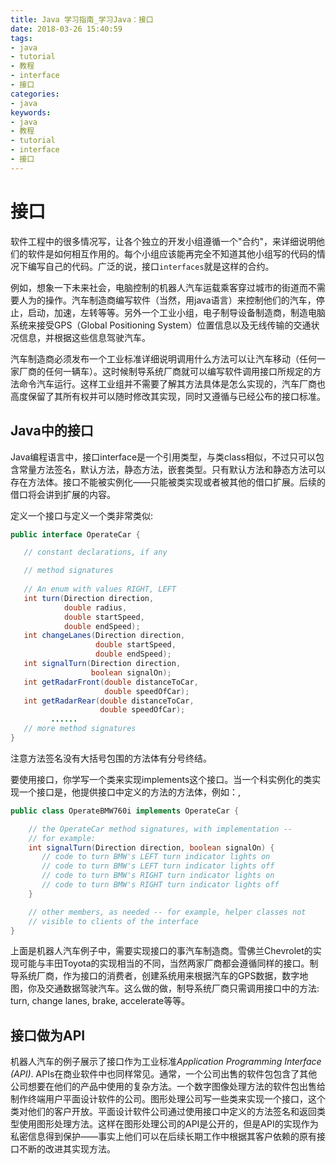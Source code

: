 ```yaml
---
title: Java 学习指南_学习Java：接口
date: 2018-03-26 15:40:59
tags: 
- java
- tutorial
- 教程
- interface
- 接口
categories:
- java
keywords:
- java
- 教程
- tutorial
- interface
- 接口
---
```




# 接口

软件工程中的很多情况写，让各个独立的开发小组遵循一个"合约"，来详细说明他们的软件是如何相互作用的。每个小组应该能再完全不知道其他小组写的代码的情况下编写自己的代码。广泛的说，接口`interfaces`就是这样的合约。

例如，想象一下未来社会，电脑控制的机器人汽车运载乘客穿过城市的街道而不需要人为的操作。汽车制造商编写软件（当然，用java语言）来控制他们的汽车，停止，启动，加速，左转等等。另外一个工业小组，电子制导设备制造商，制造电脑系统来接受GPS（Global Positioning System）位置信息以及无线传输的交通状况信息，并根据这些信息驾驶汽车。

汽车制造商必须发布一个工业标准详细说明调用什么方法可以让汽车移动（任何一家厂商的任何一辆车）。这时候制导系统厂商就可以编写软件调用接口所规定的方法命令汽车运行。这样工业组并不需要了解其方法具体是怎么实现的，汽车厂商也高度保留了其所有权并可以随时修改其实现，同时又遵循与已经公布的接口标准。

## Java中的接口

Java编程语言中，接口interface是一个引用类型，与类class相似，不过只可以包含常量方法签名，默认方法，静态方法，嵌套类型。只有默认方法和静态方法可以存在方法体。接口不能被实例化——只能被类实现或者被其他的借口扩展。后续的借口将会讲到扩展的内容。

定义一个接口与定义一个类非常类似:

```java
public interface OperateCar {

   // constant declarations, if any

   // method signatures
   
   // An enum with values RIGHT, LEFT
   int turn(Direction direction,
            double radius,
            double startSpeed,
            double endSpeed);
   int changeLanes(Direction direction,
                   double startSpeed,
                   double endSpeed);
   int signalTurn(Direction direction,
                  boolean signalOn);
   int getRadarFront(double distanceToCar,
                     double speedOfCar);
   int getRadarRear(double distanceToCar,
                    double speedOfCar);
         ......
   // more method signatures
}
```

注意方法签名没有大括号包围的方法体有分号终结。

要使用接口，你学写一个类来实现implements这个接口。当一个科实例化的类实现一个接口是，他提供接口中定义的方法的方法体，例如：,

```java
public class OperateBMW760i implements OperateCar {

    // the OperateCar method signatures, with implementation --
    // for example:
    int signalTurn(Direction direction, boolean signalOn) {
       // code to turn BMW's LEFT turn indicator lights on
       // code to turn BMW's LEFT turn indicator lights off
       // code to turn BMW's RIGHT turn indicator lights on
       // code to turn BMW's RIGHT turn indicator lights off
    }

    // other members, as needed -- for example, helper classes not 
    // visible to clients of the interface
}
```

上面是机器人汽车例子中，需要实现接口的事汽车制造商。雪佛兰Chevrolet的实现可能与丰田Toyota的实现相当的不同，当然两家厂商都会遵循同样的接口。制导系统厂商，作为接口的消费者，创建系统用来根据汽车的GPS数据，数字地图，你及交通数据驾驶汽车。这么做的做，制导系统厂商只需调用接口中的方法: turn, change lanes, brake, accelerate等等。

## 接口做为API

机器人汽车的例子展示了接口作为工业标准*Application Programming Interface (API)*. APIs在商业软件中也同样常见。通常，一个公司出售的软件包包含了其他公司想要在他们的产品中使用的复杂方法。一个数字图像处理方法的软件包出售给制作终端用户平面设计软件的公司。图形处理公司写一些类来实现一个接口，这个类对他们的客户开放。平面设计软件公司通过使用接口中定义的方法签名和返回类型使用图形处理方法。这样在图形处理公司的API是公开的，但是API的实现作为私密信息得到保护——事实上他们可以在后续长期工作中根据其客户依赖的原有接口不断的改进其实现方法。